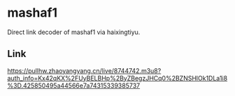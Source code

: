 # mashaf1
Direct link decoder of mashaf1 via haixingtiyu.
## Link
https://pullhw.zhaoyangyang.cn/live/8744742.m3u8?auth_info=Kx42qKX%2FUyBELBHp%2ByZBegzJHCq0%2BZNSHlOk1DLa1i8%3D.425850495a44566e7a74315339385737
